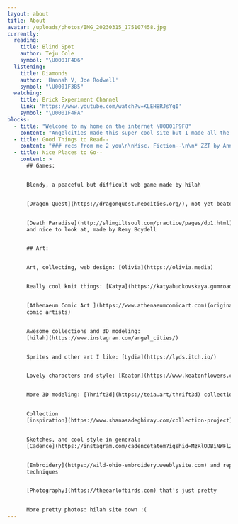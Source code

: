 ```yaml
---
layout: about
title: About
avatar: /uploads/photos/IMG_20230315_175107458.jpg
currently:
  reading:
    title: Blind Spot
    author: Teju Cole
    symbol: "\U0001F4D6"
  listening:
    title: Diamonds
    author: 'Hannah V, Joe Rodwell'
    symbol: "\U0001F3B5"
  watching:
    title: Brick Experiment Channel
    link: 'https://www.youtube.com/watch?v=KLEH8RJsYgI'
    symbol: "\U0001F4FA"
blocks:
  - title: "Welcome to my home on the internet \U0001F9F8"
    content: "Angelcities made this super cool site but I made all the stuff I post!\n\nI like children's book illustrations, catalogues, the lower midwest, estate sales, the art my friends make, grocery stores, fruit stickers, grid ruled notebooks, public use buildings and public transport, gardening, 90s/2000s web and tech, and comic books.\n\n❤️\U0001F3F0 chloe.\n"
  - title: Good Things to Read--
    content: "### recs from me 2 you\n\nMisc. Fiction--\n\n* ZZT by Anna Anthropy\n* Melal: a Novel of the Pacific by Robert Barclay\n* Drive Your Plow Over the Bones of the Dead by Olga Tokarczuk\n* The Beautiful Things That Heaven Bears by Dinaw Mengestu\n* Girlfriends by Emily Zhou\n* White Teeth by Zadie Smith\n* Tropical Fish by Doreen Baingana\n\nComics--\n\n* Overshadowed by a Castle by Gabe Howell\n* Forget Me Not by Gabe Howell\n* Dropout by gray Folie\n* The Pervert by Remy Boydell and Michelle Perez\n* Nearly Every Dream by Remy Boydell\n* Barbar by Laurent de Brunhof\n* PeePeePooPoo by Caroline Cash\n* Babymouse by Matthew Holm\n* Persepolis by Marjane Satrapi\n* Archie\n\nMeant for Kids, but still--\n\n* Moomin (9 books, 4 picture books, and a comic strip) by Tove Jansson\n* Desperaux by Kate DiCamello\n* Mysterious Benedict Society by Trenton Lee Stewart\n* Winnie the Pooh by A.A. Milne (specifically including the Ernest H. Shepard illustrations)\n* Magic Treehouse by Mary Pope Osborne\n* Gregor the Overlander by Suzanne Collins\n\n### Up Next--\n\n* Blind Spot by Teju Cole\n* The Atrocity Exhibition by J.G. Ballard\n* Conflict is Not Abuse by Sarah Schulman\n* the entire iSpy collection\n* The Doll People (series, again) by Ann M Martin\n\nRecommend something for me to read? \U0001F48C cliphboard\\@gmail.com \n"
  - title: Nice Places to Go--
    content: >
      ## Games:


      Blendy, a peaceful but difficult web game made by hilah


      [Dragon Quest](https://dragonquest.neocities.org/), not yet beaten


      [Death Paradise](http://slimgiltsoul.com/practice/pages/dp1.html), calm
      and nice to look at, made by Remy Boydell


      ## Art:


      Art, collecting, web design: [Olivia](https://olivia.media)


      Really cool knit things: [Katya](https://katyabudkovskaya.gumroad.com/)


      [Athenaeum Comic Art ](https://www.athenaeumcomicart.com)(originals from
      comic artists)


      Awesome collections and 3D modeling:
      [hilah](https://www.instagram.com/angel_cities/)


      Sprites and other art I like: [Lydia](https://lyds.itch.io/)


      Lovely characters and style: [Keaton](https://www.keatonflowers.com/)


      More 3D modeling: [Thrift3d](https://teia.art/thrift3d) collection


      Collection
      [inspiration](https://www.shanasadeghiray.com/collection-project)


      Sketches, and cool style in general:
      [Cadence](https://instagram.com/cadencetatem?igshid=MzRlODBiNWFlZA==)


      [Embroidery](https://wild-ohio-embroidery.weeblysite.com) and repurposing
      techniques


      [Photography](https://theearlofbirds.com) that's just pretty


      More pretty photos: hilah site down :(
---
```


